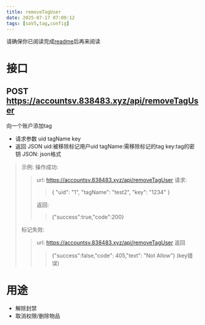 ```yaml
---
title: removeTagUser
date: 2025-07-17 07:09:12
tags: [saV5,tag,config]
---
```

请确保你已阅读完成[readme](//account.838483.xyz/2025/04/27/readme/)后再来阅读
# 接口
## POST https://accountsv.838483.xyz/api/removeTagUser
向一个账户添加tag
- 请求参数 uid tagName key
- 返回 JSON
uid:被移除标记用户uid
tagName:需移除标记的tag
key:tag的密钥
JSON: json格式
>示例:
>操作成功:
>>url: https://accountsv.838483.xyz/api/removeTagUser
>>请求:
>>>{
>>>  "uid": "1",
>>>  "tagName": "test2",
>>>  "key": "1234"
>>>}
>>
>>返回:
>>>{"success":true,"code":200}
>>
>
>标记失败:
>>url: https://accountsv.838483.xyz/api/removeTagUser
>>返回
>>>{"success":false,"code": 405,"text": "Not Allow"} (key错误)
>>
>
# 用途
- 解除封禁
- 取消权限/删除物品
